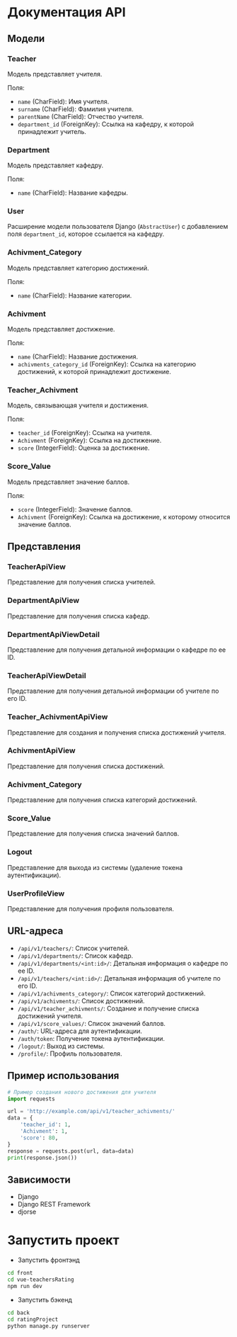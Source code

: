 # Документация API

## Модели

### Teacher
Модель представляет учителя.

Поля:
- `name` (CharField): Имя учителя.
- `surname` (CharField): Фамилия учителя.
- `parentName` (CharField): Отчество учителя.
- `department_id` (ForeignKey): Ссылка на кафедру, к которой принадлежит учитель.

### Department
Модель представляет кафедру.

Поля:
- `name` (CharField): Название кафедры.

### User
Расширение модели пользователя Django (`AbstractUser`) с добавлением поля `department_id`, которое ссылается на кафедру.

### Achivment_Category
Модель представляет категорию достижений.

Поля:
- `name` (CharField): Название категории.

### Achivment
Модель представляет достижение.

Поля:
- `name` (CharField): Название достижения.
- `achivments_category_id` (ForeignKey): Ссылка на категорию достижений, к которой принадлежит достижение.

### Teacher_Achivment
Модель, связывающая учителя и достижения.

Поля:
- `teacher_id` (ForeignKey): Ссылка на учителя.
- `Achivment` (ForeignKey): Ссылка на достижение.
- `score` (IntegerField): Оценка за достижение.

### Score_Value
Модель представляет значение баллов.

Поля:
- `score` (IntegerField): Значение баллов.
- `Achivment` (ForeignKey): Ссылка на достижение, к которому относится значение баллов.

## Представления

### TeacherApiView
Представление для получения списка учителей.

### DepartmentApiView
Представление для получения списка кафедр.

### DepartmentApiViewDetail
Представление для получения детальной информации о кафедре по ее ID.

### TeacherApiViewDetail
Представление для получения детальной информации об учителе по его ID.

### Teacher_AchivmentApiView
Представление для создания и получения списка достижений учителя.

### AchivmentApiView
Представление для получения списка достижений.

### Achivment_Category
Представление для получения списка категорий достижений.

### Score_Value
Представление для получения списка значений баллов.

### Logout
Представление для выхода из системы (удаление токена аутентификации).

### UserProfileView
Представление для получения профиля пользователя.

## URL-адреса

- `/api/v1/teachers/`: Список учителей.
- `/api/v1/departments/`: Список кафедр.
- `/api/v1/departments/<int:id>/`: Детальная информация о кафедре по ее ID.
- `/api/v1/teachers/<int:id>/`: Детальная информация об учителе по его ID.
- `/api/v1/achivments_category/`: Список категорий достижений.
- `/api/v1/achivments/`: Список достижений.
- `/api/v1/teacher_achivments/`: Создание и получение списка достижений учителя.
- `/api/v1/score_values/`: Список значений баллов.
- `/auth/`: URL-адреса для аутентификации.
- `/auth/token`: Получение токена аутентификации.
- `/logout/`: Выход из системы.
- `/profile/`: Профиль пользователя.

## Пример использования

```python
# Пример создания нового достижения для учителя
import requests

url = 'http://example.com/api/v1/teacher_achivments/'
data = {
    'teacher_id': 1,
    'Achivment': 1,
    'score': 80,
}
response = requests.post(url, data=data)
print(response.json())
```

## Зависимости
- Django
- Django REST Framework
- djorse

# Запустить проект
- Запустить фронтэнд
```bash
cd front
cd vue-teachersRating
npm run dev
```
- Запустить бэкенд
```bash
cd back
cd ratingProject
python manage.py runserver
```
